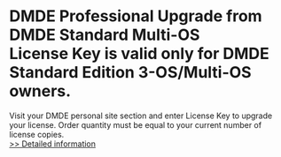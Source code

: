 # DMDE Professional Upgrade from DMDE Standard Multi-OS<br />License Key is valid only for DMDE Standard Edition 3-OS/Multi-OS owners.
Visit your DMDE personal site section and enter License Key to upgrade your license.
Order quantity must be equal to your current number of license copies.<br />[>> Detailed information](https://secure.shareit.com/shareit/product.html?productid=300490613&affiliateid=200057808)